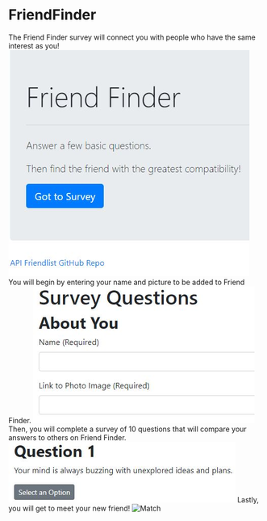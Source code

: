 # FriendFinder
The Friend Finder survey will connect you with people who have the same interest as you!
![Home Page](./images/homepage.jpg)
You will begin by entering your name and picture to be added to Friend Finder.
![Add Profile](./images/profile.jpg)
Then, you will complete a survey of 10 questions that will compare your answers to others on Friend Finder.
![Survey](./images/survey.jpg)
Lastly, you will get to meet your new friend!
![Match](image.jpg)